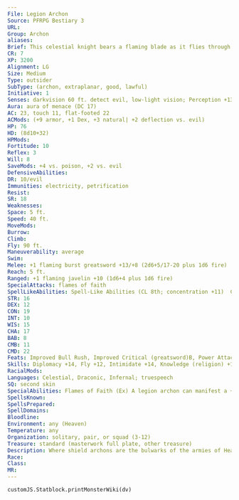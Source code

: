 ```yaml
---
File: Legion Archon
Source: PFRPG Bestiary 3
URL: 
Group: Archon
aliases: 
Brief: This celestial knight bears a flaming blade as it flies through the air on metallic wings that seem to grow from its armor.
CR: 7
XP: 3200
Alignment: LG
Size: Medium
Type: outsider
SubType: (archon, extraplanar, good, lawful)
Initiative: 1
Senses: darkvision 60 ft. detect evil, low-light vision; Perception +13
Aura: aura of menace (DC 17)
AC: 23, touch 11, flat-footed 22
ACMods: (+9 armor, +1 Dex, +3 natural| +2 deflection vs. evil)
HP: 76
HD: (8d10+32)
HPMods: 
Fortitude: 10
Reflex: 3
Will: 8
SaveMods: +4 vs. poison, +2 vs. evil
DefensiveAbilities: 
DR: 10/evil
Immunities: electricity, petrification
Resist: 
SR: 18
Weaknesses: 
Space: 5 ft.
Speed: 40 ft.
MoveMods: 
Burrow: 
Climb: 
Fly: 90 ft.
Maneuverability: average
Swim: 
Melee: +1 flaming burst greatsword +13/+8 (2d6+5/17-20 plus 1d6 fire)
Reach: 5 ft.
Ranged: +1 flaming javelin +10 (1d6+4 plus 1d6 fire)
SpecialAttacks: flames of faith
SpellLikeAbilities: Spell-Like Abilities (CL 8th; concentration +11)  Constant-detect evil, magic circle against evil   At Will-aid, continual flame, greater teleport (self plus 50 lbs. of objects only), message   3/day-align weapon, mirror image, versatile weapon*
STR: 16
DEX: 12
CON: 19
INT: 10
WIS: 15
CHA: 17
BAB: 8
CMB: 11
CMD: 22
Feats: Improved Bull Rush, Improved Critical (greatsword)B, Power Attack, Vital Strike, Weapon Focus (greatsword), Whirlwind AttackB
Skills: Diplomacy +14, Fly +12, Intimidate +14, Knowledge (religion) +11, Perception +13, Sense Motive +9, Survival +9
RacialMods: 
Languages: Celestial, Draconic, Infernal; truespeech
SQ: second skin
SpecialAbilities: Flames of Faith (Ex) A legion archon can manifest a +1 flaming burst greatsword or +1 flaming javelin as a move-equivalent action. The legion archon's sword vanishes if it leaves its hand, and its javelin vanishes after striking or missing its target.  Second Skin (Ex) A legion archon is proficient in all forms of armor. It takes no reduction to its speed or any armor check penalties from wearing any sort of armor. Most legion archons wear full plate armor.
SpellsKnown: 
SpellsPrepared: 
SpellDomains: 
Bloodline: 
Environment: any (Heaven)
Temperature: any
Organization: solitary, pair, or squad (3-12)
Treasure: standard (masterwork full plate, other treasure)
Description: Where shield archons are the bulwarks of the armies of Heaven, legion archons are the swords, sent in file after file to match evil's boundless hordes.  Legion archons stand 6-1/2 feet in height and weigh 200 pounds. Beneath their helmets and armor, they have pale or nearly jet-black hairless skin. Their eyes burn bright with the flames of their faith, flaring brightest when they conjure forth their weapons. Regardless of the armor they choose to wear, their metallic wings merge with and extend beyond the armor, allowing them flight even when wearing the heaviest of protection.  Despite their warlike mien, legion archons prefer errands of peace and mercy. Their masters dispatch unarmed legion archons as celestial envoys, though still clad in their heavenly armor. In this fashion, they spread the word and love of Heaven to widely scattered realms.
Race: 
Class: 
MR: 
---
```

```dataviewjs
customJS.Statblock.printMonsterWiki(dv)
```
